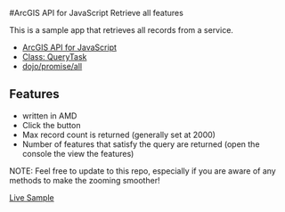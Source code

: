 #ArcGIS API for JavaScript Retrieve all features

This is a sample app that retrieves all records from a service.

* [ArcGIS API for JavaScript](https://developers.arcgis.com/javascript/)
* [Class: QueryTask](https://developers.arcgis.com/javascript/jsapi/querytask-amd.html)
* [dojo/promise/all](http://dojotoolkit.org/reference-guide/1.10/dojo/promise/all.html)

## Features

* written in AMD
* Click the button
* Max record count is returned (generally set at 2000)
* Number of features that satisfy the query are returned
(open the console the view the features)

NOTE: Feel free to update to this repo, especially if you are aware of any methods to make the zooming smoother!

[Live Sample](http://esri.github.io/developer-support/web-js/max-record-count/max-record-count.html)
